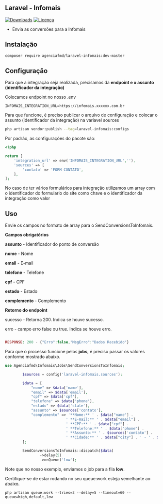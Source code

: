 ## Laravel - Infomais
[![Downloads](https://img.shields.io/packagist/dt/agenciafmd/laravel-infomais.svg?style=flat-square)](https://packagist.org/packages/agenciafmd/laravel-infomais)
[![Licença](https://img.shields.io/badge/license-MIT-brightgreen.svg?style=flat-square)](LICENSE.md)

- Envia as conversões para a Infomais

## Instalação

```bash
composer require agenciafmd/laravel-infomais:dev-master
```

## Configuração

Para que a integração seja realizada, precisamos da **endpoint e o assunto (identificador da integração)**


Colocamos endpoint no nosso .env

```dotenv
INFOMAIS_INTEGRATION_URL=https://infomais.xxxxxx.com.br
```

Para que funcione, é preciso publicar o arquivo de configuração e colocar o assunto (identificador da integração) na variavel sources

```bash
php artisan vendor:publish --tag=laravel-infomais:configs
```

Por padrão, as configurações do pacote são:

```php
<?php

return [
    'integration_url' => env('INFOMAIS_INTEGRATION_URL',''),
    'sources' => [
        'contato' => 'FORM CONTATO',
    ],
];
```
No caso de ter vários formulários para integração utilizamos um array com o identificador do formulario do site como chave e o identificador da integração como valor


## Uso

Envie os campos no formato de array para o SendConversionsToInfomais.

**Campos obrigatórios**

**assunto**     -   Identificador do ponto de conversão

**nome**	-   Nome

**email**      -   E-mail

**telefone**   -    Telefone

**cpf**        -  CPF

**estado**        -  Estado

**complemento**        -  Complemento




**Retorno do endpoint**

sucesso - Retorna 200. Indica se houve sucesso.

erro  -  campo erro false ou true. Indica se houve erro.


```php

RESPONSE: 200 - {"Erro":false,"MsgErro":"Dados Recebido"}

```

Para que o processo funcione pelos **jobs**, é preciso passar os valores conforme mostrado abaixo.

```php
use Agenciafmd\Infomais\Jobs\SendConversionsToInfomais;

        $sources = config('laravel-infomais.sources');

        $data = [
            "nome" => $data['name'],
            "email" => $data['email'],
            "cpf" => $data['cpf'],
            "telefone" => $data['phone'],
            "estado" => $data['state'],
            "assunto" => $sources['contato'],
            "complemento" => '**Nome:** ' . $data["name"] .
                            ' **E-mail:** ' . $data["email"] .
                            ' **CPF:** ' . $data["cpf"] .
                            ' **Telefone:** ' . $data["phone"] .
                            ' **Assunto:** ' . $sources['contato'] .
                            ' **Cidade:** ' . $data["city"] . ' - ' . $data["state"],
        ];

        SendConversionsToInfomais::dispatch($data)
                ->delay(5)
                ->onQueue('low');
```

Note que no nosso exemplo, enviamos o job para a fila **low**.

Certifique-se de estar rodando no seu queue:work esteja semelhante ao abaixo.

```shell
php artisan queue:work --tries=3 --delay=5 --timeout=60 --queue=high,default,low
```
